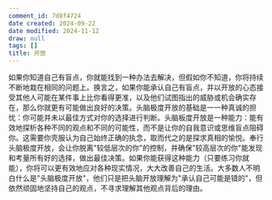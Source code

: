 ```yaml
---
comment_id: 7d8f4724
date created: 2024-09-22
date modified: 2024-11-12
draw: null
tags: []
title: 开放
---
```

如果你知道自己有盲点，你就能找到一种办法去解决，但假如你不知道，你将持续不断地栽在相同的问题上。换言之，如果你能承认自己有盲点，并以开放的心态接受其他人可能在某件事上比你看得更准，以及他们试图指出的威胁或机会确实存在，那么你就更有可能做出良好的决策。头脑极度开放的基础是一一种真诚的担忧：你可能并未以最佳方式对你的选择进行判断。头脑板度开放是一种能力：能有效地探析各种不同的观点和不同的可能性，而不是让你的自我意识或思维盲点阻碍你。这需要你壳服认为自己始终正确的执念，取而代之的是探求真相的愉悦。奉行头脑极度开放，会让你脱离"较低层次的你"的控制，并确保"较高层次的你"能发现和考量所有好的选择，做出最佳决策。如果你能获得这种能力（只要练习你就能），你将可以更有效地应对各种现实情况，大大改善自己的生活。大多数人不明白什么是"头脑极度开放"，他们只是把头脑开放理解为"承认自己可能是错的"，但依然顽固地坚持自己的观点，不寻求理解其他观点背后的理由。
